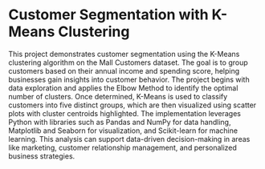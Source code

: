 # Customer Segmentation with K-Means Clustering
This project demonstrates customer segmentation using the K-Means clustering algorithm on the Mall Customers dataset. The goal is to group customers based on their annual income and spending score, helping businesses gain insights into customer behavior. The project begins with data exploration and applies the Elbow Method to identify the optimal number of clusters. Once determined, K-Means is used to classify customers into five distinct groups, which are then visualized using scatter plots with cluster centroids highlighted. The implementation leverages Python with libraries such as Pandas and NumPy for data handling, Matplotlib and Seaborn for visualization, and Scikit-learn for machine learning. This analysis can support data-driven decision-making in areas like marketing, customer relationship management, and personalized business strategies.

